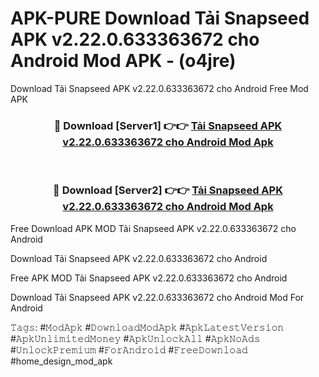 # APK-PURE Download Tải Snapseed APK v2.22.0.633363672 cho Android Mod APK - (o4jre)
Download Tải Snapseed APK v2.22.0.633363672 cho Android Free Mod APK

<div align="center">
<h3>🔴 Download [Server1] 👉👉 <a href="https://apk-comot.site?title=Tải_Snapseed_APK_v2.22.0.633363672_cho_Android">Tải Snapseed APK v2.22.0.633363672 cho Android Mod Apk</a></h3><br>

<h3>🔴 Download [Server2] 👉👉 <a href="https://apk-comot.site?title=Tải_Snapseed_APK_v2.22.0.633363672_cho_Android">Tải Snapseed APK v2.22.0.633363672 cho Android Mod Apk</a></h3>
</div>


Free Download APK MOD Tải Snapseed APK v2.22.0.633363672 cho Android

Download Tải Snapseed APK v2.22.0.633363672 cho Android 

Free APK MOD Tải Snapseed APK v2.22.0.633363672 cho Android 

Download Tải Snapseed APK v2.22.0.633363672 cho Android Mod For Android

𝚃𝚊𝚐𝚜: #𝙼𝚘𝚍𝙰𝚙𝚔 #𝙳𝚘𝚠𝚗𝚕𝚘𝚊𝚍𝙼𝚘𝚍𝙰𝚙𝚔 #𝙰𝚙𝚔𝙻𝚊𝚝𝚎𝚜𝚝𝚅𝚎𝚛𝚜𝚒𝚘𝚗 #𝙰𝚙𝚔𝚄𝚗𝚕𝚒𝚖𝚒𝚝𝚎𝚍𝙼𝚘𝚗𝚎𝚢 #𝙰𝚙𝚔𝚄𝚗𝚕𝚘𝚌𝚔𝙰𝚕𝚕 #𝙰𝚙𝚔𝙽𝚘𝙰𝚍𝚜 #𝚄𝚗𝚕𝚘𝚌𝚔𝙿𝚛𝚎𝚖𝚒𝚞𝚖 #𝙵𝚘𝚛𝙰𝚗𝚍𝚛𝚘𝚒𝚍 #𝙵𝚛𝚎𝚎𝙳𝚘𝚠𝚗𝚕𝚘𝚊𝚍 #home_design_mod_apk